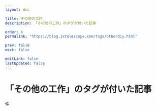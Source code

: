 ```yaml
---
layout: doc

title: その他の工作
description: 「その他の工作」のタグが付いた記事

order: 8
permalink: "https://blog.1xtelescope.com/tags/otherdiy.html"

prev: false
next: false

editLink: false
lastUpdated: false
---
```


<script lang="ts" setup>
    import TaggedPostList   from "../.vitepress/components/TaggedPostList.vue"
    import PostCounter      from "../.vitepress/components/PostCounter.vue"
</script>

# 「その他の工作」のタグが付いた記事

<span class="text-base"><PostCounter tag="otherdiy" /></span>件

<TaggedPostList tag="otherdiy" />
